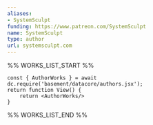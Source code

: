```yaml
---
aliases:
- SystemSculpt
funding: https://www.patreon.com/SystemSculpt
name: SystemSculpt
type: author
url: systemsculpt.com
---
```



%% WORKS_LIST_START %%

```datacorejsx
const { AuthorWorks } = await dc.require('basement/datacore/authors.jsx');
return function View() {
    return <AuthorWorks/>
}
```
%% WORKS_LIST_END %%